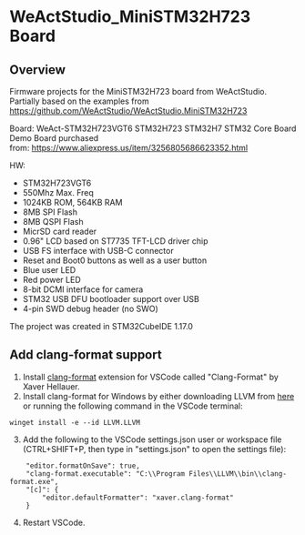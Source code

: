 # WeActStudio_MiniSTM32H723 Board

## Overview
Firmware projects for the MiniSTM32H723 board from WeActStudio.
Partially based on the examples from https://github.com/WeActStudio/WeActStudio.MiniSTM32H723

Board: WeAct-STM32H723VGT6 STM32H723 STM32H7 STM32 Core Board Demo Board purchased \
from: https://www.aliexpress.us/item/3256805686623352.html

HW:
- STM32H723VGT6
- 550Mhz Max. Freq
- 1024KB ROM, 564KB RAM
- 8MB SPI Flash
- 8MB QSPI Flash
- MicrSD card reader
- 0.96" LCD based on ST7735 TFT-LCD driver chip
- USB FS interface with USB-C connector
- Reset and Boot0 buttons as well as a user button
- Blue user LED
- Red power LED
- 8-bit DCMI interface for camera
- STM32 USB DFU bootloader support over USB
- 4-pin SWD debug header (no SWO)


The project was created in STM32CubeIDE 1.17.0

## Add clang-format support
1. Install [clang-format](https://marketplace.visualstudio.com/items?itemName=xaver.clang-format)
extension for VSCode called "Clang-Format" by Xaver Hellauer.
2. Install clang-format for Windows by either downloading LLVM from [here](https://releases.llvm.org/)
or running the following command in the VSCode terminal:
```
winget install -e --id LLVM.LLVM
```
3. Add the following to the VSCode settings.json user or workspace file (CTRL+SHIFT+P, then
type in "settings.json" to open the settings file):
```
    "editor.formatOnSave": true,
    "clang-format.executable": "C:\\Program Files\\LLVM\\bin\\clang-format.exe",
    "[c]": {
        "editor.defaultFormatter": "xaver.clang-format"
    }
```
4. Restart VSCode.
